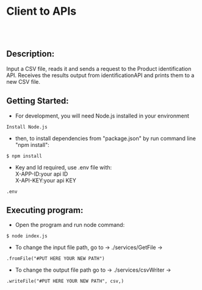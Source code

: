 # Client to APIs
<br /> <br /> 
## Description:

Input a CSV file, reads it and sends a request to the Product identification API.
Receives the results output from identificationAPI and prints them to a new CSV file.


## Getting Started: <br /> 


* For development, you will need Node.js installed in your environment 

```
Install Node.js

```
   * then, to install dependencies from "package.json" by run command line "npm install":
```
$ npm install 

```
 
   * Key and Id required, use .env file with:<br /> 
    X-APP-ID:your api ID<br /> 
    X-API-KEY:your api KEY

```
.env

```





## Executing program:

* Open the program and run node command:
```
$ node index.js

```
* To change the input file path, go to -> ./services/GetFile ->
```
.fromFile("#PUT HERE YOUR NEW PATH")

```
* To change the output file path go to -> ./services/csvWriter -> 
```
.writeFile("#PUT HERE YOUR NEW PATH", csv,) 

```
